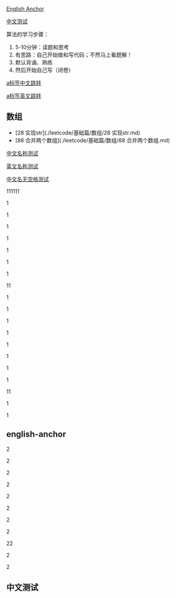 [English Anchor](#english-anchor)

[中文测试](#中文测试)

算法的学习步骤：

1. 5-10分钟：读题和思考
2. 有思路：自己开始做和写代码；不然马上看题解！
3. 默认背诵、熟练
4. 然后开始自己写（闭卷）

<a href="./leetcode/基础篇/数组/28 实现str.md">a标签中文跳转</a>

<a href="./leetcode/test.md">a标签英文跳转</a>

## 数组

- [28 实现str](./leetcode/基础篇/数组/28 实现str.md)
- [88 合并两个数组](./leetcode/基础篇/数组/88 合并两个数组.md)

[中文名称测试](./leetcode/test.md)

[英文名称测试](./leetcode/test.md)

[中文名无空格测试](./leetcode/基础篇/数组/59.螺旋矩阵.md)

111111

1

1

1



1

1

1

1

11



1



1

1



1

1

1

1

1

11



1

1



## english-anchor









2



2

2

2

2

2

2

2



22

2

2

## 中文测试